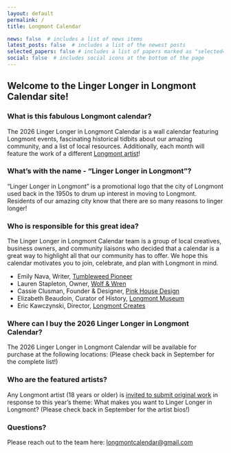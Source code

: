 ```yaml
---
layout: default
permalink: /
title: Longmont Calendar

news: false  # includes a list of news items
latest_posts: false  # includes a list of the newest posts
selected_papers: false # includes a list of papers marked as "selected={true}"
social: false  # includes social icons at the bottom of the page
---
```


## Welcome to the Linger Longer in Longmont Calendar site! 


### What is this fabulous Longmont calendar? 
The 2026 Linger Longer in Longmont Calendar is a wall calendar featuring Longmont events, fascinating historical tidbits about our amazing community, and a list of local resources. Additionally, each month will feature the work of a different [Longmont artist](https://docs.google.com/forms/d/e/1FAIpQLSeHkc-eDZnliwLFepKHDCEe7O8wc2uljgJ4ubDr7qFuZGIP-Q/viewform)! 


### What’s with the name - “Linger Longer in Longmont”? 
“Linger Longer in Longmont” is a promotional logo that the city of Longmont used back in the 1950s to drum up interest in moving to Longmont. Residents of our amazing city know that there are so many reasons to linger longer! 


### Who is responsible for this great idea? 
The Linger Longer in Longmont Calendar team is a group of local creatives, business owners, and community liaisons who decided that a calendar is a great way to highlight all that our community has to offer. We hope this calendar motivates you to join, celebrate, and plan with Longmont in mind. 


- Emily Nava, Writer, [Tumbleweed Pioneer](https://tumbleweedpioneer.com)
- Lauren Stapleton, Owner, [Wolf & Wren](https://wolfandwren.com/)
- Cassie Clusman, Founder & Designer, [Pink House Design ](https://pinkhouse.design/)
- Elizabeth Beaudoin, Curator of History, [Longmont Museum](https://longmontcolorado.gov/museum/)
- Eric Kawczynski, Director, [Longmont Creates](https://www.downtownlongmont.com/creative-district/longmont-creates)


### Where can I buy the 2026 Linger Longer in Longmont Calendar? 
The 2026 Linger Longer in Longmont Calendar will be available for purchase at the following locations: (Please check back in September for the complete list!)


### Who are the featured artists? 
Any Longmont artist (18 years or older) is [invited to submit original work](https://docs.google.com/forms/d/e/1FAIpQLSeHkc-eDZnliwLFepKHDCEe7O8wc2uljgJ4ubDr7qFuZGIP-Q/viewform) in response to this year’s theme: What makes you want to Linger Longer in Longmont? (Please check back in September for the artist bios!)

### Questions?
Please reach out to the team here: longmontcalendar@gmail.com


